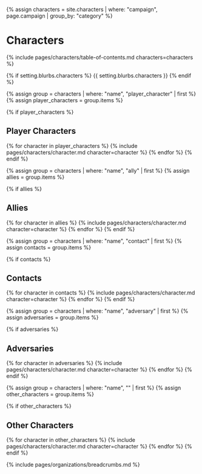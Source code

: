 {% assign characters = site.characters | where: "campaign", page.campaign | group_by: "category" %}

# Characters

<!-- Table Of Contents -->
{% include pages/characters/table-of-contents.md characters=characters %}

{% if setting.blurbs.characters %}
{{ setting.blurbs.characters }}
{% endif %}

{% assign group = characters | where: "name", "player_character" | first %}
{% assign player_characters = group.items %}

{% if player_characters %}
## Player Characters

{% for character in player_characters %}
{% include pages/characters/character.md character=character %}
{% endfor %}
{% endif %}

{% assign group = characters | where: "name", "ally" | first %}
{% assign allies = group.items %}

{% if allies %}
## Allies

{% for character in allies %}
{% include pages/characters/character.md character=character %}
{% endfor %}
{% endif %}

{% assign group = characters | where: "name", "contact" | first %}
{% assign contacts = group.items %}

{% if contacts %}
## Contacts

{% for character in contacts %}
{% include pages/characters/character.md character=character %}
{% endfor %}
{% endif %}

{% assign group = characters | where: "name", "adversary" | first %}
{% assign adversaries = group.items %}

{% if adversaries %}
## Adversaries

{% for character in adversaries %}
{% include pages/characters/character.md character=character %}
{% endfor %}
{% endif %}

{% assign group = characters | where: "name", "" | first %}
{% assign other_characters = group.items %}

{% if other_characters %}
## Other Characters

{% for character in other_characters %}
{% include pages/characters/character.md character=character %}
{% endfor %}
{% endif %}

{% include pages/organizations/breadcrumbs.md %}

